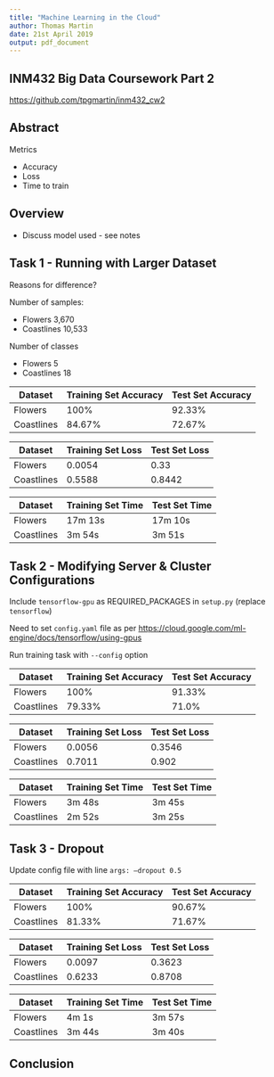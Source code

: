 ```yaml
---
title: "Machine Learning in the Cloud"
author: Thomas Martin
date: 21st April 2019
output: pdf_document
---
```


## INM432 Big Data Coursework Part 2

https://github.com/tpgmartin/inm432_cw2

## Abstract

Metrics

* Accuracy
* Loss
* Time to train


## Overview

* Discuss model used - see notes

## Task 1 - Running with Larger Dataset

Reasons for difference?

Number of samples:

* Flowers 3,670
* Coastlines 10,533

Number of classes

* Flowers 5
* Coastlines 18

| Dataset    | Training Set Accuracy | Test Set Accuracy |
| ---------- | --------------------- | ----------------- |
| Flowers    | 100%                  | 92.33%            |
| Coastlines | 84.67%                | 72.67%            |

| Dataset    | Training Set Loss     | Test Set Loss     |
| ---------- | --------------------- | ----------------- |
| Flowers    | 0.0054                | 0.33              |
| Coastlines | 0.5588                | 0.8442            |

| Dataset    | Training Set Time     | Test Set Time     |
| ---------- | --------------------- | ----------------- |
| Flowers    | 17m 13s               | 17m 10s           |
| Coastlines | 3m 54s                | 3m 51s            |

## Task 2 - Modifying Server & Cluster Configurations

Include `tensorflow-gpu` as REQUIRED_PACKAGES in `setup.py` (replace `tensorflow`)

Need to set `config.yaml` file as per https://cloud.google.com/ml-engine/docs/tensorflow/using-gpus

Run training task with `--config` option

| Dataset    | Training Set Accuracy | Test Set Accuracy |
| ---------- | --------------------- | ----------------- |
| Flowers    | 100%                  | 91.33%            |
| Coastlines | 79.33%                | 71.0%             |

| Dataset    | Training Set Loss     | Test Set Loss     |
| ---------- | --------------------- | ----------------- |
| Flowers    | 0.0056                | 0.3546            |
| Coastlines | 0.7011                | 0.902             |

| Dataset    | Training Set Time     | Test Set Time     |
| ---------- | --------------------- | ----------------- |
| Flowers    | 3m 48s                | 3m 45s            |
| Coastlines | 2m 52s                | 3m 25s            |

## Task 3 - Dropout

Update config file with line `args: —dropout 0.5`

| Dataset    | Training Set Accuracy | Test Set Accuracy |
| ---------- | --------------------- | ----------------- |
| Flowers    | 100%                  | 90.67%            |
| Coastlines | 81.33%                | 71.67%            |

| Dataset    | Training Set Loss     | Test Set Loss     |
| ---------- | --------------------- | ----------------- |
| Flowers    | 0.0097                | 0.3623            |
| Coastlines | 0.6233                | 0.8708            |

| Dataset    | Training Set Time     | Test Set Time     |
| ---------- | --------------------- | ----------------- |
| Flowers    | 4m 1s                 | 3m 57s            |
| Coastlines | 3m 44s                | 3m 40s            |

## Conclusion

